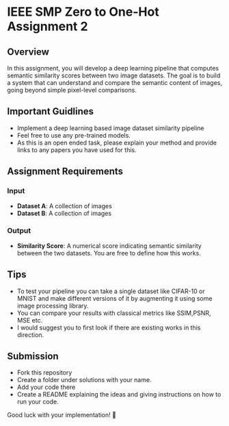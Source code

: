 # IEEE SMP Zero to One-Hot Assignment 2

## Overview

In this assignment, you will develop a deep learning pipeline that computes semantic similarity scores between two image datasets. The goal is to build a system that can understand and compare the semantic content of images, going beyond simple pixel-level comparisons.

## Important Guidlines

- Implement a deep learning based image dataset similarity pipeline
- Feel free to use any pre-trained models.
- As this is an open ended task, please explain your method and provide links to any papers you have used for this.

## Assignment Requirements

### Input

- **Dataset A**: A collection of images
- **Dataset B**: A collection of images

### Output

- **Similarity Score**: A numerical score indicating semantic similarity between the two datasets. You are free to define how this works.

## Tips

- To test your pipeline you can take a single dataset like CIFAR-10 or MNIST and make different versions of it by augmenting it using some image processing library.
- You can compare your results with classical metrics like SSIM,PSNR, MSE etc.
- I would suggest you to first look if there are existing works in this direction.

## Submission

- Fork this repository
- Create a folder under solutions with your name.
- Add your code there
- Create a README explaining the ideas and giving instructions on how to run your code.

Good luck with your implementation! 🚀
